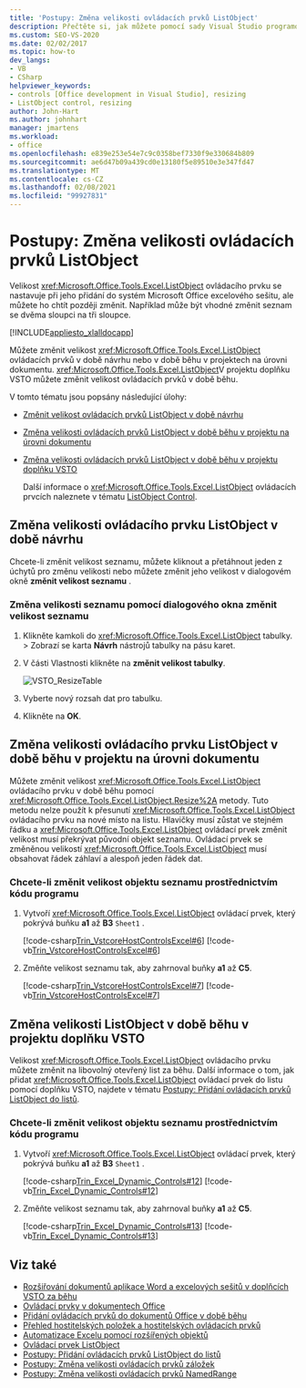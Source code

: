 ```yaml
---
title: 'Postupy: Změna velikosti ovládacích prvků ListObject'
description: Přečtěte si, jak můžete pomocí sady Visual Studio programově měnit velikost ovládacích prvků ListObject v sešitu Microsoft Excelu.
ms.custom: SEO-VS-2020
ms.date: 02/02/2017
ms.topic: how-to
dev_langs:
- VB
- CSharp
helpviewer_keywords:
- controls [Office development in Visual Studio], resizing
- ListObject control, resizing
author: John-Hart
ms.author: johnhart
manager: jmartens
ms.workload:
- office
ms.openlocfilehash: e839e253e54e7c9c0358bef7330f9e330684b809
ms.sourcegitcommit: ae6d47b09a439cd0e13180f5e89510e3e347fd47
ms.translationtype: MT
ms.contentlocale: cs-CZ
ms.lasthandoff: 02/08/2021
ms.locfileid: "99927831"
---
```

# <a name="how-to-resize-listobject-controls"></a>Postupy: Změna velikosti ovládacích prvků ListObject
  Velikost <xref:Microsoft.Office.Tools.Excel.ListObject> ovládacího prvku se nastavuje při jeho přidání do systém Microsoft Office excelového sešitu, ale můžete ho chtít později změnit. Například může být vhodné změnit seznam se dvěma sloupci na tři sloupce.

 [!INCLUDE[appliesto_xlalldocapp](../vsto/includes/appliesto-xlalldocapp-md.md)]

 Můžete změnit velikost <xref:Microsoft.Office.Tools.Excel.ListObject> ovládacích prvků v době návrhu nebo v době běhu v projektech na úrovni dokumentu. <xref:Microsoft.Office.Tools.Excel.ListObject>V projektu doplňku VSTO můžete změnit velikost ovládacích prvků v době běhu.

 V tomto tématu jsou popsány následující úlohy:

- [Změnit velikost ovládacích prvků ListObject v době návrhu](#designtime)

- [Změna velikosti ovládacích prvků ListObject v době běhu v projektu na úrovni dokumentu](#runtimedoclevel)

- [Změna velikosti ovládacích prvků ListObject v době běhu v projektu doplňku VSTO](#runtimeaddin)

  Další informace o <xref:Microsoft.Office.Tools.Excel.ListObject> ovládacích prvcích naleznete v tématu [ListObject Control](../vsto/listobject-control.md).

## <a name="resize-a-listobject-control-at-design-time"></a><a name="designtime"></a> Změna velikosti ovládacího prvku ListObject v době návrhu
 Chcete-li změnit velikost seznamu, můžete kliknout a přetáhnout jeden z úchytů pro změnu velikosti nebo můžete změnit jeho velikost v dialogovém okně **změnit velikost seznamu** .

### <a name="to-resize-a-list-by-using-the-resize-list-dialog-box"></a>Změna velikosti seznamu pomocí dialogového okna změnit velikost seznamu

1. Klikněte kamkoli do  <xref:Microsoft.Office.Tools.Excel.ListObject> tabulky.   >  Zobrazí se karta **Návrh** nástrojů tabulky na pásu karet.

2. V části Vlastnosti klikněte na **změnit velikost tabulky**.

    ![VSTO_ResizeTable](../vsto/media/vsto-resizetable.png)

3. Vyberte nový rozsah dat pro tabulku.

4. Klikněte na **OK**.

## <a name="resize-a-listobject-control-at-run-time-in-a-document-level-project"></a><a name="runtimedoclevel"></a> Změna velikosti ovládacího prvku ListObject v době běhu v projektu na úrovni dokumentu
 Můžete změnit velikost <xref:Microsoft.Office.Tools.Excel.ListObject> ovládacího prvku v době běhu pomocí <xref:Microsoft.Office.Tools.Excel.ListObject.Resize%2A> metody. Tuto metodu nelze použít k přesunutí <xref:Microsoft.Office.Tools.Excel.ListObject> ovládacího prvku na nové místo na listu. Hlavičky musí zůstat ve stejném řádku a <xref:Microsoft.Office.Tools.Excel.ListObject> ovládací prvek změnit velikost musí překrývat původní objekt seznamu. Ovládací prvek se změněnou velikostí <xref:Microsoft.Office.Tools.Excel.ListObject> musí obsahovat řádek záhlaví a alespoň jeden řádek dat.

### <a name="to-resize-a-list-object-programmatically"></a>Chcete-li změnit velikost objektu seznamu prostřednictvím kódu programu

1. Vytvoří <xref:Microsoft.Office.Tools.Excel.ListObject> ovládací prvek, který pokrývá buňku **a1** až **B3** `Sheet1` .

     [!code-csharp[Trin_VstcoreHostControlsExcel#6](../vsto/codesnippet/CSharp/Trin_VstcoreHostControlsExcelCS/Sheet1.cs#6)]
     [!code-vb[Trin_VstcoreHostControlsExcel#6](../vsto/codesnippet/VisualBasic/Trin_VstcoreHostControlsExcelVB/Sheet1.vb#6)]

2. Změňte velikost seznamu tak, aby zahrnoval buňky **a1** až **C5**.

     [!code-csharp[Trin_VstcoreHostControlsExcel#7](../vsto/codesnippet/CSharp/Trin_VstcoreHostControlsExcelCS/Sheet1.cs#7)]
     [!code-vb[Trin_VstcoreHostControlsExcel#7](../vsto/codesnippet/VisualBasic/Trin_VstcoreHostControlsExcelVB/Sheet1.vb#7)]

## <a name="resize-a-listobject-at-run-time-in-a-vsto-add-in-project"></a><a name="runtimeaddin"></a> Změna velikosti ListObject v době běhu v projektu doplňku VSTO
 Velikost <xref:Microsoft.Office.Tools.Excel.ListObject> ovládacího prvku můžete změnit na libovolný otevřený list za běhu. Další informace o tom, jak přidat <xref:Microsoft.Office.Tools.Excel.ListObject> ovládací prvek do listu pomocí doplňku VSTO, najdete v tématu [Postupy: Přidání ovládacích prvků ListObject do listů](../vsto/how-to-add-listobject-controls-to-worksheets.md).

### <a name="to-resize-a-list-object-programmatically"></a>Chcete-li změnit velikost objektu seznamu prostřednictvím kódu programu

1. Vytvoří <xref:Microsoft.Office.Tools.Excel.ListObject> ovládací prvek, který pokrývá buňku **a1** až **B3** `Sheet1` .

     [!code-csharp[Trin_Excel_Dynamic_Controls#12](../vsto/codesnippet/CSharp/Trin_Excel_Dynamic_Controls/ThisAddIn.cs#12)]
     [!code-vb[Trin_Excel_Dynamic_Controls#12](../vsto/codesnippet/VisualBasic/Trin_Excel_Dynamic_Controls/ThisAddIn.vb#12)]

2. Změňte velikost seznamu tak, aby zahrnoval buňky **a1** až **C5**.

     [!code-csharp[Trin_Excel_Dynamic_Controls#13](../vsto/codesnippet/CSharp/Trin_Excel_Dynamic_Controls/ThisAddIn.cs#13)]
     [!code-vb[Trin_Excel_Dynamic_Controls#13](../vsto/codesnippet/VisualBasic/Trin_Excel_Dynamic_Controls/ThisAddIn.vb#13)]

## <a name="see-also"></a>Viz také
- [Rozšiřování dokumentů aplikace Word a excelových sešitů v doplňcích VSTO za běhu](../vsto/extending-word-documents-and-excel-workbooks-in-vsto-add-ins-at-run-time.md)
- [Ovládací prvky v dokumentech Office](../vsto/controls-on-office-documents.md)
- [Přidání ovládacích prvků do dokumentů Office v době běhu](../vsto/adding-controls-to-office-documents-at-run-time.md)
- [Přehled hostitelských položek a hostitelských ovládacích prvků](../vsto/host-items-and-host-controls-overview.md)
- [Automatizace Excelu pomocí rozšířených objektů](../vsto/automating-excel-by-using-extended-objects.md)
- [Ovládací prvek ListObject](../vsto/listobject-control.md)
- [Postupy: Přidání ovládacích prvků ListObject do listů](../vsto/how-to-add-listobject-controls-to-worksheets.md)
- [Postupy: Změna velikosti ovládacích prvků záložek](../vsto/how-to-resize-bookmark-controls.md)
- [Postupy: Změna velikosti ovládacích prvků NamedRange](../vsto/how-to-resize-namedrange-controls.md)
